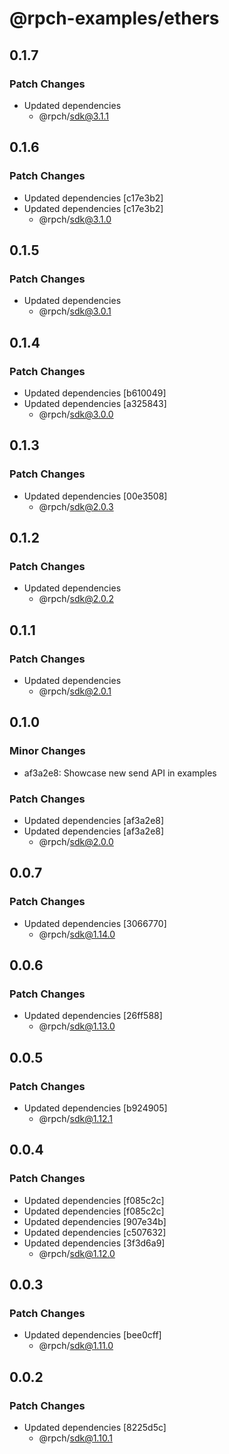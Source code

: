 # @rpch-examples/ethers

## 0.1.7

### Patch Changes

-   Updated dependencies
    -   @rpch/sdk@3.1.1

## 0.1.6

### Patch Changes

-   Updated dependencies [c17e3b2]
-   Updated dependencies [c17e3b2]
    -   @rpch/sdk@3.1.0

## 0.1.5

### Patch Changes

-   Updated dependencies
    -   @rpch/sdk@3.0.1

## 0.1.4

### Patch Changes

-   Updated dependencies [b610049]
-   Updated dependencies [a325843]
    -   @rpch/sdk@3.0.0

## 0.1.3

### Patch Changes

-   Updated dependencies [00e3508]
    -   @rpch/sdk@2.0.3

## 0.1.2

### Patch Changes

-   Updated dependencies
    -   @rpch/sdk@2.0.2

## 0.1.1

### Patch Changes

-   Updated dependencies
    -   @rpch/sdk@2.0.1

## 0.1.0

### Minor Changes

-   af3a2e8: Showcase new send API in examples

### Patch Changes

-   Updated dependencies [af3a2e8]
-   Updated dependencies [af3a2e8]
    -   @rpch/sdk@2.0.0

## 0.0.7

### Patch Changes

-   Updated dependencies [3066770]
    -   @rpch/sdk@1.14.0

## 0.0.6

### Patch Changes

-   Updated dependencies [26ff588]
    -   @rpch/sdk@1.13.0

## 0.0.5

### Patch Changes

-   Updated dependencies [b924905]
    -   @rpch/sdk@1.12.1

## 0.0.4

### Patch Changes

-   Updated dependencies [f085c2c]
-   Updated dependencies [f085c2c]
-   Updated dependencies [907e34b]
-   Updated dependencies [c507632]
-   Updated dependencies [3f3d6a9]
    -   @rpch/sdk@1.12.0

## 0.0.3

### Patch Changes

-   Updated dependencies [bee0cff]
    -   @rpch/sdk@1.11.0

## 0.0.2

### Patch Changes

-   Updated dependencies [8225d5c]
    -   @rpch/sdk@1.10.1

